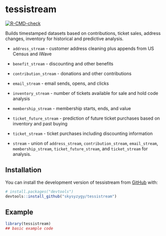 
<!-- README.md is generated from README.Rmd. Please edit that file -->

# tessistream

<!-- badges: start -->

[![R-CMD-check](https://github.com/skysyzygy/tessistream/actions/workflows/R-CMD-check.yaml/badge.svg)](https://github.com/skysyzygy/tessistream/actions/workflows/R-CMD-check.yaml)
<!-- badges: end -->

Builds timestamped datasets based on contributions, ticket sales,
address changes, inventory for historical and predictive analysis.

-   `address_stream` - customer address cleaning plus appends from US
    Census and iWave

-   `benefit_stream` - discounting and other benefits

-   `contribution_stream` - donations and other contributions

-   `email_stream` - email sends, opens, and clicks

-   `inventory_stream` - number of tickets available for sale and hold
    code analysis

-   `membership_stream` - membership starts, ends, and value

-   `ticket_future_stream` - prediction of future ticket purchases based
    on inventory and past buying

-   `ticket_stream` - ticket purchases including discounting information

-   `stream` - union of `address_stream`, `contribution_stream`,
    `email_stream`, `membership_stream`, `ticket_future_stream`, and
    `ticket_stream` for analysis.

## Installation

You can install the development version of tessistream from
[GitHub](https://github.com/) with:

``` r
# install.packages("devtools")
devtools::install_github("skysyzygy/tessistream")
```

## Example

``` r
library(tessistream)
## basic example code
```

